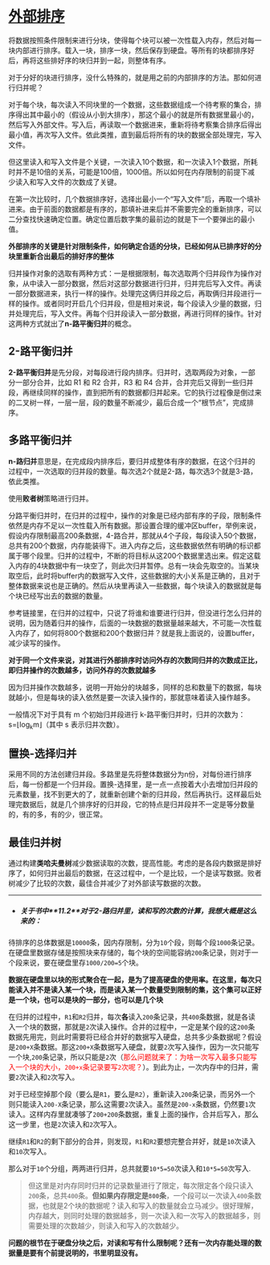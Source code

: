 # [外部排序](http://c.biancheng.net/view/3452.html)

将数据按照条件限制来进行分块，使得每个块可以被一次性载入内存，然后对每一块内部进行排序。载入一块，排序一块，然后保存到硬盘。等所有的块都排序好后，再将这些排好序的块归并到一起，则整体有序。

对于分好的块进行排序，没什么特殊的，就是用之前的内部排序的方法。那如何进行归并呢？

对于每个块，每次读入不同块里的一个数据，这些数据组成一个待考察的集合，排序得出其中最小的（假设从小到大排序），那这个最小的就是所有数据里最小的，然后写入外部文件。写入后，再读取一个数据进来，重新将待考察集合排序后得出最小值，再次写入文件。依此类推，直到最后将所有的块的数据全部处理完，写入文件。

但这里读入和写入文件是个关键，一次读入10个数据，和一次读入1个数据，所耗时并不是10倍的关系，可能是100倍，1000倍。所以如何在内存限制的前提下减少读入和写入文件的次数成了关键。

在第一次比较时，几个数据排序好，选择出最小一个“写入文件”后，再取一个填补进来。由于前面的数据都是有序的，那填补进来后并不需要完全的重新排序，可以二分查找快速确定位置。确定位置后数字集的最前边的就是下一个要弹出的最小值。

**外部排序的关键是针对限制条件，如何确定合适的分块，已经如何从已排序好的分块里重新合出最后的排好序的整体**

归并操作对象的选取有两种方式：一是根据限制，每次选取两个归并段作为操作对象，从中读入一部分数据，然后对这部分数据进行归并，归并完后写入文件。再读一部分数据进来，执行一样的操作。处理完这俩归并段之后，再取俩归并段进行一样的操作。或者同时开启几个归并段，但是相对来说，每个段读入少量的数据，归并处理完后，写入文件。再每个归并段读入一部分数据，再进行同样的操作。针对这两种方式就出了**n-路平衡归并**的概念。

## 2-路平衡归并

**2-路平衡归并**是先分段，对每段进行段内排序。归并时，选取两段为对象，一部分一部分合并，比如 R1 和 R2 合并，R3 和 R4 合并，合并完后又得到一些归并段，再继续同样的操作，直到把所有的数据都归并起来。它的执行过程像是倒过来的二叉树一样，一层一层，段的数量不断减少，最后合成一个“根节点”，完成排序。

## 多路平衡归并

**n-路归并**意思是，在完成段内排序后，要归并成整体有序的数据，在这个归并的过程中，一次选取的归并段的数量。每次选2个就是2-路，每次选3个就是3-路，依此类推。

使用**败者树**策略进行归并。

分路平衡归并时，在归并的过程中，操作的对象是已经内部有序的子段，限制条件依然是内存不足以一次性载入所有数据。那设置合理的缓冲区buffer，举例来说，假设内存限制最高200条数据，4-路合并，那就从4个子段，每段读入50个数据，总共有200个数据，内存能装得下。进入内存之后，这些数据依然有明确的标识都属于哪个段里。归并的过程中，不断的将目标从这200个数据里选出来。假定这载入内存的4块数据中有一块空了，则此次归并暂停。总有一块会先取空的。当某块取空后，此时将buffer内的数据写入文件，这些数据的大小关系是正确的，且对于整体数据来说也是正确的。然后从块里再读入一些数据，每个块读入的数据就是每个块已经写出去的数据的数量。

参考链接里，在归并的过程中，只说了将谁和谁要进行归并，但没进行怎么归并的说明，因为随着归并的操作，后面的一块数据的数据量越来越大，不可能一次性载入内存了，如何将800个数据和200个数据归并？就是我上面说的，设置buffer，减少读写的操作。

**对于同一个文件来说，对其进行外部排序时访问外存的次数同归并的次数成正比，即归并操作的次数越多，访问外存的次数就越多**

因为归并操作次数越多，说明一开始分的块越多，同样的总和数量下的数据，每块就越小，但是每块的读入依然是要一次读入操作的，那就意味着读入操作越多。

一般情况下对于具有 m 个初始归并段进行 k-路平衡归并时，归并的次数为：s=⌊log<sub>k</sub>m⌋（其中 s 表示归并次数）。

## 置换-选择归并

采用不同的方法创建归并段。多路里是先将整体数据分为n份，对每份进行排序后，每一份都是一个归并段。置换-选择里，是一点一点按着大小去增加归并段的元素数量，找不到更大的了，就重新创建个新的归并段，然后再执行。这样最后处理完数据后，就是几个排序好的归并段，它的特点是归并段并不一定是等分数量的，有的多，有的少，很正常。

## 最佳归并树

通过构建**类哈夫曼树**减少数据读取的次数，提高性能。考虑的是各段内数据是排好序了，如何归并出最后的数据，在这过程中，一个是比较，一个是读写数据。败者树减少了比较的次数，最佳合并减少了对外部读写数据的次数。


---

- <h5>关于书中**11.2**对于2-路归并里，读和写的次数的计算，我想大概是这么来的：</h5>

待排序的总体数据是`10000`条，因内存限制，分为`10`个段，则每个段`1000`条记录。在硬盘里数据存储是按照块来存储的，每个块的空间能容纳`200`条记录，则对于一个段来说，要在硬盘里存`1000/200=5`个块。

**数据在硬盘里以块的形式聚合在一起，是为了提高硬盘的使用率。在这里，每次只能读入并不是读入某一个块，而是读入某一个数量受到限制的集，这个集可以正好是一个块，也可以是块的一部分，也可以是几个块**

在归并的过程中，`R1`和`R2`归并，每次**各**读入`200`条记录，共`400`条数据，就是各读入一个块的数据，那就是`2`次读入操作。合并的过程中，一定是某个段的这`200`条数据先用完，则此时需要将已经合并好的数据写入硬盘，总共多少条数据呢？假设是`200+X`条数据。那这`200+X`条数据写入硬盘，就要`2`次写入操作，因为一次只能写一个块,`200`条记录，所以只能是`2`次（<font color = red>那么问题就来了：为啥一次写入最多只能写入一个块的大小，`200+x`条记录要写`2`次呢？</font>）。到此为止，一次内存中的归并，需要`2`次读入和`2`次写入。

对于已经空掉那个段（要么是`R1`，要么是`R2`），重新读入`200`条记录，而另外一个则只能读入`200-X`条记录，那么这需要`2`次读入。虽然是`200-x`条数据，仍然要`1`次读入。这样内存里就凑够了`200+200`条数据，重复上面的操作，合并后写入，那么这一步里，也是`2`次读入和`2`次写入。

继续`R1`和`R2`的剩下部分的合并，则发现，`R1`和`R2`要想完整合并好，就是`10`次读入和`10`次写入。

那么对于`10`个分组，两两进行归并，总共就要`10*5=50`次读入和`10*5=50`次写入.

> 但这里是对内存同时归并的记录数量进行了限定，每次限定各个段只读入`200`条，总共`400`条。**但如果内存限定是`800`条**，一个段可以一次读入`400`条数据，也就是2个块的数据呢？读入和写入的数量就会立马减少。很好理解，内存越大，则同时处理的数据越多，则一次读入和一次写入的数据越多，则需要处理的次数越少，则读入和写入的次数越少。

**问题的根节在于硬盘分块之后，对读和写有什么限制呢？还有一次内存能处理的数据量是要有个前提说明的，书里明显没有。**